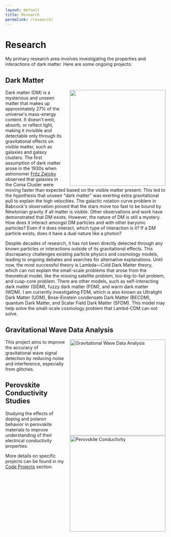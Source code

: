 ```yaml
---
layout: default
title: Research
permalink: /research/
---
```


# Research

My primary research area involves investigating the properties and interactions of dark matter. Here are some ongoing projects:

## Dark Matter

<img src="/assets/research/dark_matter_properties.jpg" width="300" style="float: right; margin-left: 15px; border: 1px solid #ddd;">

Dark matter (DM) is a mysterious and unseen matter that makes up approximately 27% of the universe's mass-energy content. It doesn't emit, absorb, or reflect light, making it invisible and detectable only through its gravitational effects on visible matter, such as galaxies and galaxy clusters. The first assumption of dark matter arose in the 1930s when astronomer <a href="https://ned.ipac.caltech.edu/level5/March17/Zwicky/translation.pdf" target= "_blank">Fritz Zwicky<a> observed that galaxies in the Coma Cluster were moving faster than expected based on the visible matter present. This led to the hypothesis that unseen "dark matter" was exerting extra gravitational pull to explain the high velocities. The galactic rotation curve problem in Babcock's observation proved that the stars move too fast to be bound by Newtonian gravity if all matter is visible. Other observations and work have demonstrated that DM exists. However, the nature of DM is still a mystery. How does it interact amongst DM particles and with other baryonic particles? Even if it does interact, which type of interaction is it? If a DM particle exists, does it have a dual nature like a photon?

Despite decades of research, it has not been directly detected through any known particles or interactions outside of its gravitational effects. This discrepancy challenges existing particle physics and cosmology models, leading to ongoing debates and searches for alternative explanations. Until now, the most successful theory is Lambda—Cold Dark Matter theory, which can not explain the small-scale problems that arose from the theoretical model, like the missing satellite problem, too-big-to-fail problem, and cusp-core problem. There are other models, such as self-interacting dark matter (SIDM), fuzzy dark matter (FDM), and warm dark matter (WDM). I am currently investigating FDM, which is also known as Ultralight Dark Matter (UDM), Bose-Einstein condensate Dark Matter (BECDM), quantum Dark Matter, and Scalar Field Dark Matter (SFDM). This model may help solve the small-scale cosmology problem that Lambd-CDM can not solve.

## Gravitational Wave Data Analysis

<img src="/assets/research/gravitational_wave.jpg" alt="Gravitational Wave Data Analysis" width="300" style="float: right; margin-left: 15px; border: 1px solid #ddd;">

This project aims to improve the accuracy of gravitational wave signal detection by reducing noise and interference, especially from glitches.

## Perovskite Conductivity Studies

<img src="/assets/research/perovskite_conductivity.jpg" alt="Perovskite Conductivity" width="300" style="float: right; margin-left: 15px; border: 1px solid #ddd;">

Studying the effects of doping and polaron behavior in perovskite materials to improve understanding of their electrical conductivity properties.

More details on specific projects can be found in my [Code Projects](/code/) section.
